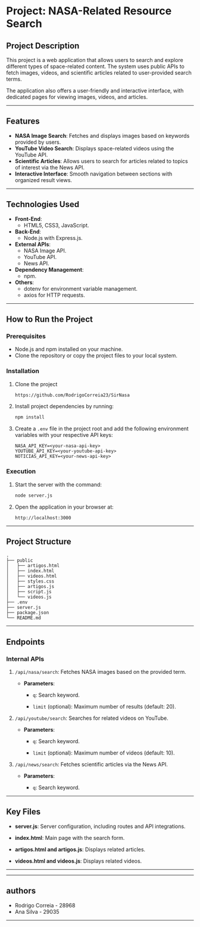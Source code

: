
# **Project: NASA-Related Resource Search**

## **Project Description**
This project is a web application that allows users to search and explore different types of space-related content. The system uses public APIs to fetch images, videos, and scientific articles related to user-provided search terms.

The application also offers a user-friendly and interactive interface, with dedicated pages for viewing images, videos, and articles.

---

## **Features**
- **NASA Image Search**: Fetches and displays images based on keywords provided by users.
- **YouTube Video Search**: Displays space-related videos using the YouTube API.
- **Scientific Articles**: Allows users to search for articles related to topics of interest via the News API.
- **Interactive Interface**: Smooth navigation between sections with organized result views.

---

## **Technologies Used**
- **Front-End**:
  - HTML5, CSS3, JavaScript.
- **Back-End**:
  - Node.js with Express.js.
- **External APIs**:
  - NASA Image API.
  - YouTube API.
  - News API.
- **Dependency Management**:
  - npm.
- **Others**:
  - dotenv for environment variable management.
  - axios for HTTP requests.

---

## **How to Run the Project**

### **Prerequisites**
- Node.js and npm installed on your machine.
- Clone the repository or copy the project files to your local system.

### **Installation**

1. Clone the project
   ```bash
   https://github.com/RodrigoCorreia23/SirNasa
   ```

2. Install project dependencies by running:
   ```bash
   npm install
   ```

3. Create a `.env` file in the project root and add the following environment variables with your respective API keys:
   ```
   NASA_API_KEY=<your-nasa-api-key>
   YOUTUBE_API_KEY=<your-youtube-api-key>
   NOTICIAS_API_KEY=<your-news-api-key>
   ```

### **Execution**
1. Start the server with the command:
   ```bash
   node server.js
   ```
2. Open the application in your browser at:
   ```
   http://localhost:3000
   ```

---

## **Project Structure**
```
.
├── public
│   ├── artigos.html
│   ├── index.html
│   ├── videos.html
│   ├── styles.css
│   ├── artigos.js
│   ├── script.js
│   └── videos.js
├── .env
├── server.js
├── package.json
└── README.md
```

---

## **Endpoints**

### **Internal APIs**
1. `/api/nasa/search`: Fetches NASA images based on the provided term.

   - **Parameters**:

     - `q`: Search keyword.

     - `limit` (optional): Maximum number of results (default: 20).

2. `/api/youtube/search`: Searches for related videos on YouTube.

   - **Parameters**:

     - `q`: Search keyword.

     - `limit` (optional): Maximum number of videos (default: 10).

3. `/api/news/search`: Fetches scientific articles via the News API.

   - **Parameters**:

     - `q`: Search keyword.

---

## **Key Files**

- **server.js**: Server configuration, including routes and API integrations.

- **index.html**: Main page with the search form.

- **artigos.html and artigos.js**: Displays related articles.

- **videos.html and videos.js**: Displays related videos.

---

---
## authors

- Rodrigo Correia - 28968
- Ana Silva - 29035
---